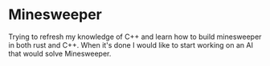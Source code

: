 # Minesweeper
Trying to refresh my knowledge of C++ and learn how to build minesweeper in both rust and C++.
When it's done I would like to start working on an AI that would solve Minesweeper.
